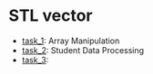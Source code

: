 # STL vector

- [task_1](https://github.com/KozlovaNastya/BSU/tree/main/fundamentals/labs/lab11/task_1): Array Manipulation
- [task_2](https://github.com/KozlovaNastya/BSU/tree/main/fundamentals/labs/lab11/task_2): Student Data Processing
- [task_3](https://github.com/KozlovaNastya/BSU/tree/main/fundamentals/labs/lab11/task_3): 
